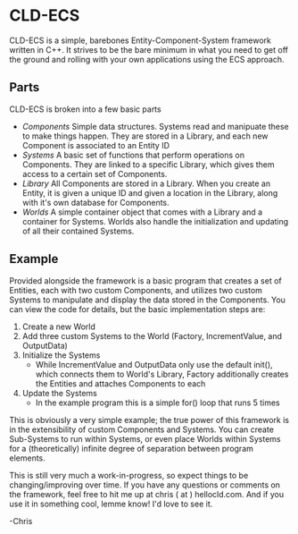 CLD-ECS
=======
CLD-ECS is a simple, barebones Entity-Component-System framework written in C++. It strives to be the bare minimum in what you need to get off the ground and rolling with your own applications using the ECS approach.

Parts
-----
CLD-ECS is broken into a few basic parts
*	*Components*
	Simple data structures. Systems read and manipuate these to make things happen. They are stored in a Library, and each new Component is associated to an Entity ID
*	*Systems*
	A basic set of functions that perform operations on Components. They are linked to a specific Library, which gives them access to a certain set of Components.
*	*Library*
	All Components are stored in a Library. When you create an Entity, it is given a unique ID and given a location in the Library, along with it's own database for Components.
*	*Worlds*
	A simple container object that comes with a Library and a container for Systems. Worlds also handle the initialization and updating of all their contained Systems.

Example
-------
Provided alongside the framework is a basic program that creates a set of Entities, each with two custom Components, and utilizes two custom Systems to manipulate and display the data stored in the Components. You can view the code for details, but the basic implementation steps are:
1.	Create a new World
2.	Add three custom Systems to the World (Factory, IncrementValue, and OutputData)
3.	Initialize the Systems
	*	While IncrementValue and OutputData only use the default init(), which connects them to World's Library, Factory additionally creates the Entities and attaches Components to each
4.	Update the Systems
	*	In the example program this is a simple for() loop that runs 5 times

This is obviously a very simple example; the true power of this framework is in the extensibility of custom Components and Systems. You can create Sub-Systems to run within Systems, or even place Worlds within Systems for a (theoretically) infinite degree of separation between program elements.

This is still very much a work-in-progress, so expect things to be changing/improving over time. If you have any questions or comments on the framework, feel free to hit me up at chris ( at ) hellocld.com. And if you use it in something cool, lemme know! I'd love to see it.

-Chris
